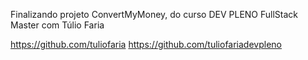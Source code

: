 Finalizando projeto ConvertMyMoney, do curso DEV PLENO FullStack Master com Túlio Faria

https://github.com/tuliofaria
https://github.com/tuliofariadevpleno
